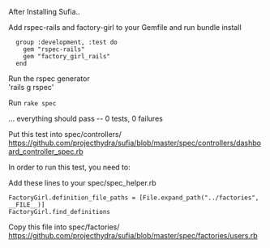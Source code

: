 After Installing Sufia..

Add rspec-rails and factory-girl to your Gemfile and run bundle install
```
  group :development, :test do
    gem "rspec-rails"
    gem "factory_girl_rails"
  end
```
Run the rspec generator   
'rails g rspec'

Run `rake spec`

… everything should pass -- 0 tests, 0 failures

Put this test into spec/controllers/
https://github.com/projecthydra/sufia/blob/master/spec/controllers/dashboard_controller_spec.rb

In order to run this test, you need to:

Add these lines to your spec/spec_helper.rb

```
FactoryGirl.definition_file_paths = [File.expand_path("../factories", __FILE__)]
FactoryGirl.find_definitions
```
Copy this file into spec/factories/
https://github.com/projecthydra/sufia/blob/master/spec/factories/users.rb